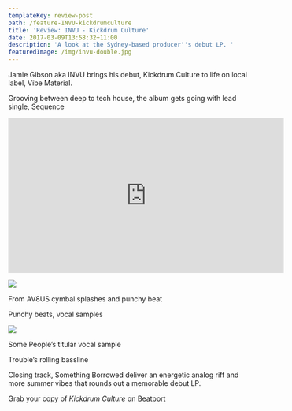 ```yaml
---
templateKey: review-post
path: /feature-INVU-kickdrumculture
title: 'Review: INVU - Kickdrum Culture'
date: 2017-03-09T13:58:32+11:00
description: 'A look at the Sydney-based producer''s debut LP. '
featuredImage: /img/invu-double.jpg
---
```

Jamie Gibson aka INVU brings his debut, Kickdrum Culture to life on local label, Vibe Material. 



Grooving between deep to tech house, the album gets going with lead single, Sequence



<iframe width="560" height="315" src="https://www.youtube.com/embed/MZOaM7wzUrk" frameborder="0" allow="accelerometer; autoplay; encrypted-media; gyroscope; picture-in-picture" allowfullscreen></iframe>



![](/img/invu-dj-kingscross.jpg)



From AV8US cymbal splashes and punchy beat



Punchy beats, vocal samples



![](/img/kickdrumculture.jpg)

Some People’s titular vocal sample





Trouble’s rolling bassline



 Closing track, Something Borrowed deliver an energetic analog riff and more summer vibes that rounds out a memorable debut LP. 







Grab your copy of _Kickdrum Culture_ on [Beatport ](https://www.beatport.com/release/kickdrum-culture/2714125)
